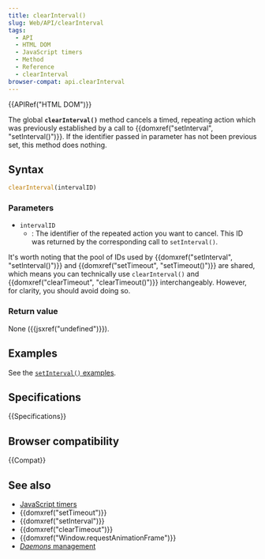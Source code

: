 ```yaml
---
title: clearInterval()
slug: Web/API/clearInterval
tags:
  - API
  - HTML DOM
  - JavaScript timers
  - Method
  - Reference
  - clearInterval
browser-compat: api.clearInterval
---
```

{{APIRef("HTML DOM")}}

The global **`clearInterval()`** method cancels a timed, repeating action which
was previously established by a call to {{domxref("setInterval", "setInterval()")}}.
If the identifier passed in parameter has not been previous set,
this method does nothing.

## Syntax

```js
clearInterval(intervalID)
```

### Parameters

- `intervalID`
  - : The identifier of the repeated action you want to cancel. This ID was returned by
    the corresponding call to `setInterval()`.

It's worth noting that the pool of IDs used by
{{domxref("setInterval", "setInterval()")}} and
{{domxref("setTimeout", "setTimeout()")}} are shared, which
means you can technically use `clearInterval()` and
{{domxref("clearTimeout", "clearTimeout()")}} interchangeably.
However, for clarity, you should avoid doing so.

### Return value

None ({{jsxref("undefined")}}).

## Examples

See the [`setInterval()`
examples](/en-US/docs/Web/API/setInterval#Examples).

## Specifications

{{Specifications}}

## Browser compatibility

{{Compat}}

## See also

- [JavaScript timers](/en-US/docs/JavaScript/Timers)
- {{domxref("setTimeout")}}
- {{domxref("setInterval")}}
- {{domxref("clearTimeout")}}
- {{domxref("Window.requestAnimationFrame")}}
- [_Daemons_ management](/en-US/docs/JavaScript/Timers/Daemons)
